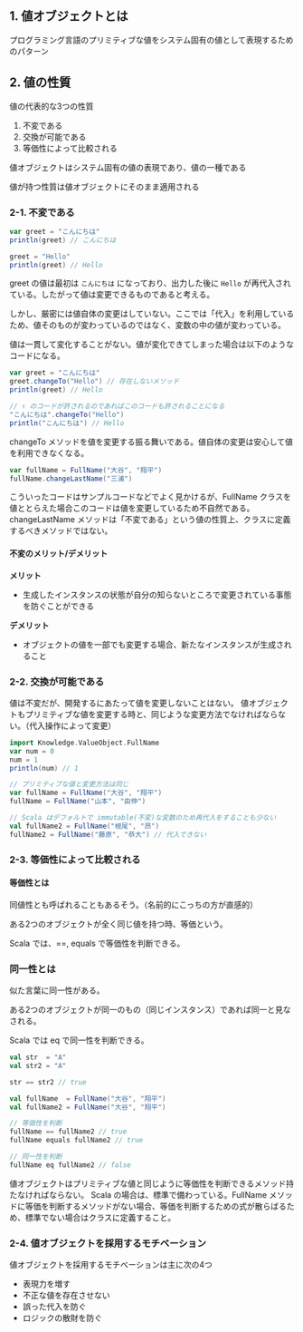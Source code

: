 ## 1. 値オブジェクトとは
プログラミング言語のプリミティブな値をシステム固有の値として表現するためのパターン

## 2. 値の性質
値の代表的な3つの性質
1. 不変である
2. 交換が可能である
3. 等価性によって比較される

値オブジェクトはシステム固有の値の表現であり、値の一種である

値が持つ性質は値オブジェクトにそのまま適用される

### 2-1. 不変である
```Scala
var greet = "こんにちは"
println(greet) // こんにちは

greet = "Hello"
println(greet) // Hello
```
greet の値は最初は `こんにちは` になっており、出力した後に `Hello` が再代入されている。したがって値は変更できるものであると考える。

しかし、厳密には値自体の変更はしていない。ここでは「代入」を利用しているため、値そのものが変わっているのではなく、変数の中の値が変わっている。

値は一貫して変化することがない。値が変化できてしまった場合は以下のようなコードになる。
```Scala
var greet = "こんにちは"
greet.changeTo("Hello") // 存在しないメソッド
println(greet) // Hello

// ↑ のコードが許されるのであればこのコードも許されることになる
"こんにちは".changeTo("Hello")
println("こんにちは") // Hello
```
changeTo メソッドを値を変更する振る舞いである。値自体の変更は安心して値を利用できなくなる。

```Scala
var fullName = FullName("大谷", "翔平")
fullName.changeLastName("三浦")
```
こういったコードはサンプルコードなどでよく見かけるが、FullName クラスを値ととらえた場合このコードは値を変更しているため不自然である。
changeLastName メソッドは「不変である」という値の性質上、クラスに定義するべきメソッドではない。

#### 不変のメリット/デメリット
**メリット**
- 生成したインスタンスの状態が自分の知らないところで変更されている事態を防ぐことができる

**デメリット**
- オブジェクトの値を一部でも変更する場合、新たなインスタンスが生成されること

### 2-2. 交換が可能である
値は不変だが、開発するにあたって値を変更しないことはない。
値オブジェクトもプリミティブな値を変更する時と、同じような変更方法でなければならない。（代入操作によって変更）
```Scala
import Knowledge.ValueObject.FullName
var num = 0
num = 1
println(num) // 1

// プリミティブな値と変更方法は同じ
var fullName = FullName("大谷", "翔平")
fullName = FullName("山本", "由伸")

// Scala はデフォルトで immutable(不変)な変数のため再代入をすることも少ない
val fullName2 = FullName("根尾", "昂")
fullName2 = FullName("藤原", "恭大") // 代入できない
```

### 2-3. 等価性によって比較される
#### 等価性とは
同値性とも呼ばれることもあるそう。（名前的にこっちの方が直感的）

ある2つのオブジェクトが全く同じ値を持つ時、等価という。

Scala では、==, equals で等価性を判断できる。

### 同一性とは
似た言葉に同一性がある。

ある2つのオブジェクトが同一のもの（同じインスタンス）であれば同一と見なされる。

Scala では eq で同一性を判断できる。
```Scala
val str  = "A"
val str2 = "A"

str == str2 // true

val fullName  = FullName("大谷", "翔平")
val fullName2 = FullName("大谷", "翔平")

// 等価性を判断
fullName == fullName2 // true
fullName equals fullName2 // true

// 同一性を判断
fullName eq fullName2 // false
```
値オブジェクトはプリミティブな値と同じように等価性を判断できるメソッド持たなければならない。
Scala の場合は、標準で備わっている。FullName メソッドに等価を判断するメソッドがない場合、等価を判断するための式が散らばるため、標準でない場合はクラスに定義すること。

### 2-4. 値オブジェクトを採用するモチベーション

値オブジェクトを採用するモチベーションは主に次の4つ
- 表現力を増す
- 不正な値を存在させない
- 誤った代入を防ぐ
- ロジックの散財を防ぐ


